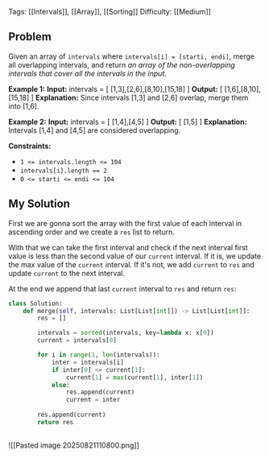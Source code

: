 Tags: [[Intervals]], [[Array]], [[Sorting]]
Difficulty: [[Medium]]
## Problem
Given an array of `intervals` where `intervals[i] = [starti, endi]`, merge all overlapping intervals, and return _an array of the non-overlapping intervals that cover all the intervals in the input_.

**Example 1:**
**Input:** intervals = [ [1,3],[2,6],[8,10],[15,18] ]
**Output:** [ [1,6],[8,10],[15,18] ]
**Explanation:** Since intervals [1,3] and [2,6] overlap, merge them into [1,6].

**Example 2:**
**Input:** intervals = [ [1,4],[4,5] ]
**Output:** [ [1,5] ] 
**Explanation:** Intervals [1,4] and [4,5] are considered overlapping.

**Constraints:**
- `1 <= intervals.length <= 104`
- `intervals[i].length == 2`
- `0 <= starti <= endi <= 104`

## My Solution
First we are gonna sort the array with the first value of each interval in ascending order and we create a `res` list to return.

With that we can take the first interval and check if the next interval first value is less than the second value of our `current` interval. If it is, we update the max value of the `current` interval. If it's not, we add `current` to `res` and update `current` to the next interval.

At the end we append that last `current` interval to `res` and return `res`:

```python
class Solution:
    def merge(self, intervals: List[List[int]]) -> List[List[int]]:
        res = []

        intervals = sorted(intervals, key=lambda x: x[0])
        current = intervals[0]

        for i in range(1, len(intervals)):
            inter = intervals[i]
            if inter[0] <= current[1]:
                current[1] = max(current[1], inter[1])
            else:
                res.append(current)
                current = inter
        
        res.append(current)
        return res
            
```

![[Pasted image 20250821110800.png]]